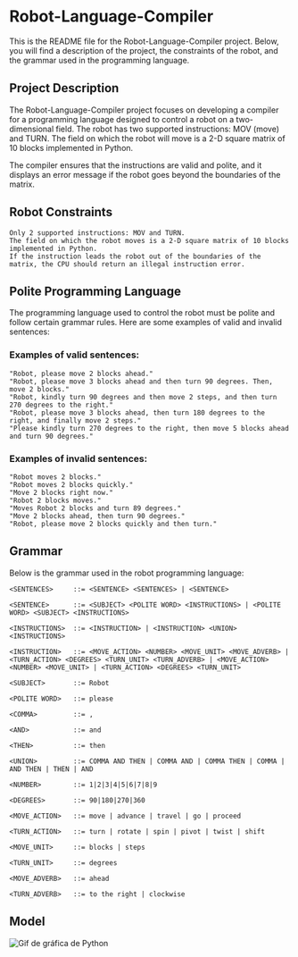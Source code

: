 # Robot-Language-Compiler

This is the README file for the Robot-Language-Compiler project. Below, you will find a description of the project, the constraints of the robot, and the grammar used in the programming language.

## Project Description

The Robot-Language-Compiler project focuses on developing a compiler for a programming language designed to control a robot on a two-dimensional field. The robot has two supported instructions: MOV (move) and TURN. The field on which the robot will move is a 2-D square matrix of 10 blocks implemented in Python.

The compiler ensures that the instructions are valid and polite, and it displays an error message if the robot goes beyond the boundaries of the matrix.

## Robot Constraints

    Only 2 supported instructions: MOV and TURN.
    The field on which the robot moves is a 2-D square matrix of 10 blocks implemented in Python.
    If the instruction leads the robot out of the boundaries of the matrix, the CPU should return an illegal instruction error.

## Polite Programming Language

The programming language used to control the robot must be polite and follow certain grammar rules. Here are some examples of valid and invalid sentences:
### Examples of valid sentences:

    "Robot, please move 2 blocks ahead."
    "Robot, please move 3 blocks ahead and then turn 90 degrees. Then, move 2 blocks."
    "Robot, kindly turn 90 degrees and then move 2 steps, and then turn 270 degrees to the right."
    "Robot, please move 3 blocks ahead, then turn 180 degrees to the right, and finally move 2 steps."
    "Please kindly turn 270 degrees to the right, then move 5 blocks ahead and turn 90 degrees."

### Examples of invalid sentences:

    "Robot moves 2 blocks."
    "Robot moves 2 blocks quickly."
    "Move 2 blocks right now."
    "Robot 2 blocks moves."
    "Moves Robot 2 blocks and turn 89 degrees."
    "Move 2 blocks ahead, then turn 90 degrees."
    "Robot, please move 2 blocks quickly and then turn."

## Grammar

Below is the grammar used in the robot programming language:

```<SENTENCES>     ::= <SENTENCE> <SENTENCES> | <SENTENCE>```

```<SENTENCE>      ::= <SUBJECT> <POLITE WORD> <INSTRUCTIONS> | <POLITE WORD> <SUBJECT> <INSTRUCTIONS>```

```<INSTRUCTIONS>  ::= <INSTRUCTION> | <INSTRUCTION> <UNION> <INSTRUCTIONS>```

```<INSTRUCTION>   ::= <MOVE_ACTION> <NUMBER> <MOVE_UNIT> <MOVE_ADVERB> | <TURN_ACTION> <DEGREES> <TURN_UNIT> <TURN_ADVERB> | <MOVE_ACTION> <NUMBER> <MOVE_UNIT> | <TURN_ACTION> <DEGREES> <TURN_UNIT>```

```<SUBJECT>       ::= Robot```

```<POLITE WORD>   ::= please```

```<COMMA>         ::= ,```

```<AND>           ::= and```

```<THEN>          ::= then```

```<UNION>         ::= COMMA AND THEN | COMMA AND | COMMA THEN | COMMA | AND THEN | THEN | AND```

```<NUMBER>        ::= 1|2|3|4|5|6|7|8|9```

```<DEGREES>       ::= 90|180|270|360```

```<MOVE_ACTION>   ::= move | advance | travel | go | proceed```

```<TURN_ACTION>   ::= turn | rotate | spin | pivot | twist | shift```

```<MOVE_UNIT>     ::= blocks | steps```

```<TURN_UNIT>     ::= degrees```

```<MOVE_ADVERB>   ::= ahead```

```<TURN_ADVERB>   ::= to the right | clockwise```

## Model
![Gif de gráfica de Python](graph.gif)
